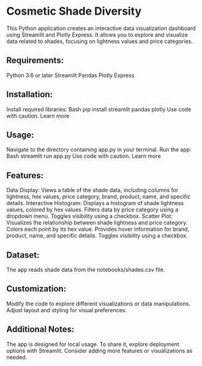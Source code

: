 # Cosmetic Shade Diversity

This Python application creates an interactive data visualization dashboard using Streamlit and Plotly Express. It allows you to explore and visualize data related to shades, focusing on lightness values and price categories.

## Requirements:

Python 3.6 or later
Streamlit
Pandas
Plotly Express
## Installation:

Install required libraries:
Bash
pip install streamlit pandas plotly
Use code with caution. Learn more
## Usage:

Navigate to the directory containing app.py in your terminal.
Run the app:
Bash
streamlit run app.py
Use code with caution. Learn more
## Features:

Data Display: Views a table of the shade data, including columns for lightness, hex values, price category, brand, product, name, and specific details.
Interactive Histogram: Displays a histogram of shade lightness values, colored by hex values.
Filters data by price category using a dropdown menu.
Toggles visibility using a checkbox.
Scatter Plot: Visualizes the relationship between shade lightness and price category.
Colors each point by its hex value.
Provides hover information for brand, product, name, and specific details.
Toggles visibility using a checkbox.
## Dataset:

The app reads shade data from the notebooks/shades.csv file.
## Customization:

Modify the code to explore different visualizations or data manipulations.
Adjust layout and styling for visual preferences.
## Additional Notes:

The app is designed for local usage. To share it, explore deployment options with Streamlit.
Consider adding more features or visualizations as needed.